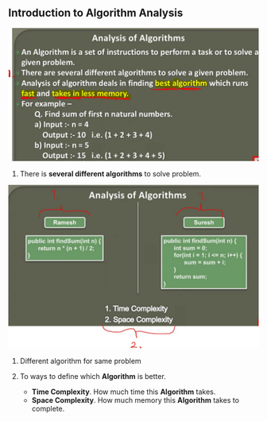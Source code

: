 ## Introduction to Algorithm Analysis

<img src="analysis.JPG" alt="dataStructures" width="600"/>

1. There is **several different algorithms** to solve problem.

<img src="analysis2.JPG" alt="dataStructures" width="600"/>

1. Different algorithm for same problem

2. To ways to define which **Algorithm** is better.
    - **Time Complexity**. How much time this **Algorithm** takes.
    - **Space Complexity**. How much memory this **Algorithm** takes to complete.